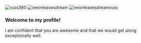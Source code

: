 
![russ360](https://user-images.githubusercontent.com/85079092/151690847-2f6f4c7c-f087-47c7-aabe-81925398d222.jpeg)
![neonleavesdream](https://user-images.githubusercontent.com/85079092/152464676-569dece0-6a49-4104-8bd7-c30eb85bca1e.jpg)
![neonleavesdreamruss](https://user-images.githubusercontent.com/85079092/152467320-746b123d-0775-4dfa-a814-dca1c29102ad.png)



### **Welcome** to my profile! 

I am confident that you are awesome and that we would get along exceptionally well.
